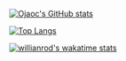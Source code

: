 [![Ojaoc's GitHub stats](https://github-readme-stats.vercel.app/api?username=ojaoc&theme=gotham&count_private=true&show_icons=true)](https://github.com/anuraghazra/github-readme-stats)

[![Top Langs](https://github-readme-stats.vercel.app/api/top-langs/?username=ojaoc&hide=html,java&theme=gotham&layout=compact)](https://github.com/anuraghazra/github-readme-stats)

[![willianrod's wakatime stats](https://github-readme-stats.vercel.app/api/wakatime?username=ojaoc&theme=gotham&v=2)](https://github.com/anuraghazra/github-readme-stats)
